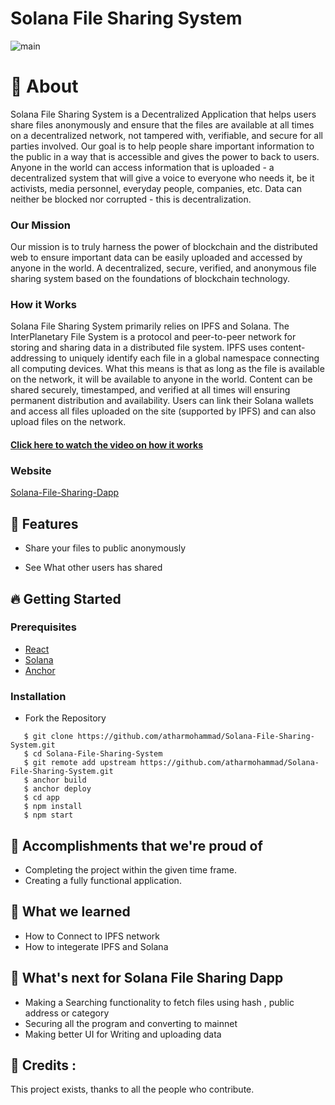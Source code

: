 # Solana File Sharing System

![main](https://user-images.githubusercontent.com/56029409/172209341-483ddd9a-e0de-4d8a-ada6-f2b94fe3b592.png)

# 🔖 About
Solana File Sharing System is a Decentralized Application that helps users share files anonymously and ensure that the files are available at all times on a decentralized network, not tampered with, verifiable, and secure for all parties involved. Our goal is to help people share important information to the public in a way that is accessible and gives the power to back to users. Anyone in the world can access information that is uploaded - a decentralized system that will give a voice to everyone who needs it, be it activists, media personnel, everyday people, companies, etc. Data can neither be blocked nor corrupted - this is decentralization.

### Our Mission
Our mission is to truly harness the power of blockchain and the distributed web to ensure important data can be easily uploaded and accessed by anyone in the world. A decentralized, secure, verified, and anonymous file sharing system based on the foundations of blockchain technology.

### How it Works
Solana File Sharing System primarily relies on IPFS and Solana. The InterPlanetary File System is a protocol and peer-to-peer network for storing and sharing data in a distributed file system. IPFS uses content-addressing to uniquely identify each file in a global namespace connecting all computing devices. What this means is that as long as the file is available on the network, it will be available to anyone in the world. Content can be shared securely, timestamped, and verified at all times will ensuring permanent distribution and availability. Users can link their Solana wallets and access all files uploaded on the site (supported by IPFS) and can also upload files on the network.
<br>
#### <a href="https://youtu.be/sbTxXK4uVoM">Click here to watch the video on how it works</a>

### Website
[Solana-File-Sharing-Dapp](https://share-files-anonymously.netlify.app/)

## 🚀 Features

- Share your files to public anonymously

- See What other users has shared


## 🔥 Getting Started

### Prerequisites

- <a href="https://reactjs.org/">React</a>
- <a href="https://docs.solana.com/cli/install-solana-cli-tools">Solana</a>
- <a href="https://project-serum.github.io/anchor/getting-started/introduction.html">Anchor</a>

### Installation

- Fork the Repository

```
   $ git clone https://github.com/atharmohammad/Solana-File-Sharing-System.git
   $ cd Solana-File-Sharing-System
   $ git remote add upstream https://github.com/atharmohammad/Solana-File-Sharing-System.git
   $ anchor build
   $ anchor deploy
   $ cd app
   $ npm install
   $ npm start
```

## 🏅 Accomplishments that we're proud of

- Completing the project within the given time frame.
- Creating a fully functional application.

## 📖 What we learned

- How to Connect to IPFS network
- How to integerate IPFS and Solana 

## 🚀 What's next for Solana File Sharing Dapp

- Making a Searching functionality to fetch files using hash , public address or category
- Securing all the program and converting to mainnet
- Making better UI for Writing and uploading data 


## 📌 Credits :

This project exists, thanks to all the people who contribute.

<a href="https://github.com/atharmohammad/Solana-File-Sharing-System/graphs/contributors">
  <img src="https://contrib.rocks/image?repo=atharmohammad/Solana-File-Sharing-System/>
</a>

